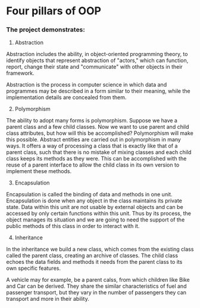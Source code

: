 # Four pillars of OOP

### The project demonstrates:

1. Abstraction

Abstraction includes the ability, in object-oriented programming theory, to identify objects that represent abstraction of "actors," which can function, report, change their state and "communicate" with other objects in their framework. 

Abstraction is the process in computer science in which data and programmes may be described in a form similar to their meaning, while the implementation details are concealed from them.

2. Polymorphism

The ability to adopt many forms is polymorphism. Suppose we have a parent class and a few child classes. Now we want to use parent and child class attributes, but how will this be accomplished? Polymorphism will make this possible. Abstract entities are carried out in polymorphism in many ways. It offers a way of processing a class that is exactly like that of a parent class, such that there is no mistake of mixing classes and each child class keeps its methods as they were. This can be accomplished with the reuse of a parent interface to allow the child class in its own version to implement these methods.

3. Encapsulation

Encapsulation is called the binding of data and methods in one unit. Encapsulation is done when any object in the class maintains its private state. Data within this unit are not usable by external objects and can be accessed by only certain functions within this unit. Thus by its process, the object manages its situation and we are going to need the support of the public methods of this class in order to interact with it.

4. Inheritance

In the inheritance we build a new class, which comes from the existing class called the parent class, creating an archive of classes. The child class echoes the data fields and methods it needs from the parent class to its own specific features. 

A vehicle may for example, be a parent calss, from which children like Bike and Car can be derived. They share the similar characteristics of fuel and passenger transport, but they vary in the number of passengers they can transport and more in their ability.
